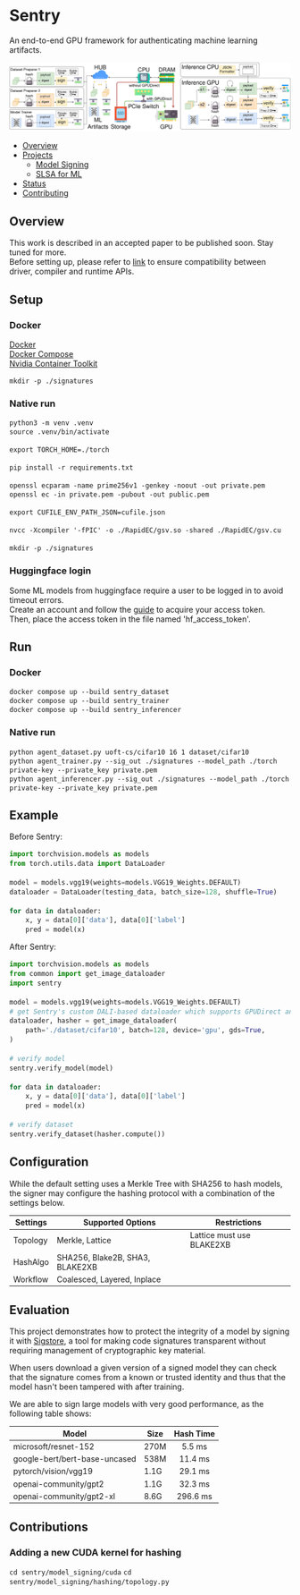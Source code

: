 # Sentry

An end-to-end GPU framework for authenticating machine learning artifacts.



![](sentry.png "Sentry")

<!-- markdown-toc --bullets="-" -i README.md -->

<!-- toc -->

- [Overview](#overview)
- [Projects](#projects)
  - [Model Signing](#model-signing)
  - [SLSA for ML](#slsa-for-ml)
- [Status](#status)
- [Contributing](#contributing)

<!-- tocstop -->

## Overview

This work is described in an accepted paper to be published soon. Stay tuned for more.  
Before setting up, please refer to [link](https://docs.nvidia.com/cuda/cuda-toolkit-release-notes/index.html) to ensure compatibility between driver, compiler and runtime APIs.

## Setup

### Docker
[Docker](https://docs.docker.com/get-started/get-docker/)  
[Docker Compose](https://docs.docker.com/compose/install/)   
[Nvidia Container Toolkit](https://docs.nvidia.com/datacenter/cloud-native/container-toolkit/latest/install-guide.html)
```
mkdir -p ./signatures
```

### Native run
```
python3 -m venv .venv
source .venv/bin/activate

export TORCH_HOME=./torch

pip install -r requirements.txt

openssl ecparam -name prime256v1 -genkey -noout -out private.pem
openssl ec -in private.pem -pubout -out public.pem

export CUFILE_ENV_PATH_JSON=cufile.json

nvcc -Xcompiler '-fPIC' -o ./RapidEC/gsv.so -shared ./RapidEC/gsv.cu

mkdir -p ./signatures
```

### Huggingface login
Some ML models from huggingface require a user to be logged in to avoid timeout errors.  
Create an account and follow the [guide](https://huggingface.co/docs/hub/en/security-tokens) to acquire your access token.  
Then, place the access token in the file named 'hf_access_token'.

## Run

### Docker
```
docker compose up --build sentry_dataset
docker compose up --build sentry_trainer
docker compose up --build sentry_inferencer
```

### Native run
```
python agent_dataset.py uoft-cs/cifar10 16 1 dataset/cifar10
python agent_trainer.py --sig_out ./signatures --model_path ./torch private-key --private_key private.pem
python agent_inferencer.py --sig_out ./signatures --model_path ./torch private-key --private_key private.pem
```

## Example
Before Sentry:
```python
import torchvision.models as models
from torch.utils.data import DataLoader

model = models.vgg19(weights=models.VGG19_Weights.DEFAULT)
dataloader = DataLoader(testing_data, batch_size=128, shuffle=True)

for data in dataloader:
    x, y = data[0]['data'], data[0]['label']
    pred = model(x)
```

After Sentry:
```python
import torchvision.models as models
from common import get_image_dataloader
import sentry

model = models.vgg19(weights=models.VGG19_Weights.DEFAULT)
# get Sentry's custom DALI-based dataloader which supports GPUDirect and dataset hashing
dataloader, hasher = get_image_dataloader(
    path='./dataset/cifar10', batch=128, device='gpu', gds=True,
)

# verify model
sentry.verify_model(model)

for data in dataloader:
    x, y = data[0]['data'], data[0]['label']
    pred = model(x)

# verify dataset
sentry.verify_dataset(hasher.compute())
```

## Configuration

While the default setting uses a Merkle Tree with SHA256 to hash models, the signer may configure the hashing protocol with a combination of the settings below.

| Settings | Supported Options               | Restrictions                 |
|----------|---------------------------------|------------------------------|
| Topology | Merkle, Lattice                 | Lattice must use BLAKE2XB    |
| HashAlgo | SHA256, Blake2B, SHA3, BLAKE2XB |                              |
| Workflow | Coalesced, Layered, Inplace     |                              |

## Evaluation

This project demonstrates how to protect the integrity of a model by signing it
with [Sigstore](https://www.sigstore.dev/), a tool for making code signatures
transparent without requiring management of cryptographic key material.

When users download a given version of a signed model they can check that the
signature comes from a known or trusted identity and thus that the model hasn't
been tampered with after training.

We are able to sign large models with very good performance, as the following
table shows:

| Model                         | Size  |  Hash Time |
|-------------------------------|-------|:----------:|
| microsoft/resnet-152          | 270M  | 5.5 ms     |
| google-bert/bert-base-uncased | 538M  | 11.4 ms    |
| pytorch/vision/vgg19          | 1.1G  | 29.1 ms    |
| openai-community/gpt2         | 1.1G  | 32.3 ms    |
| openai-community/gpt2-xl      | 8.6G  | 296.6 ms   |


## Contributions

### Adding a new CUDA kernel for hashing
`cd sentry/model_signing/cuda`
`cd sentry/model_signing/hashing/topology.py`
